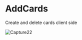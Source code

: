 # AddCards
Create and delete cards client side

![Capture22](https://user-images.githubusercontent.com/81826528/159599078-c371361d-5ab7-407b-a59b-9672dc254d22.JPG)
